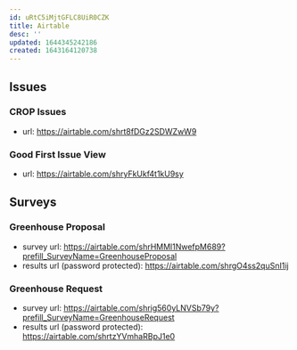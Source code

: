 ```yaml
---
id: uRtC5iMjtGFLC8UiR0CZK
title: Airtable
desc: ''
updated: 1644345242186
created: 1643164120738
---
```


## Issues

### CROP Issues
- url: https://airtable.com/shrt8fDGz2SDWZwW9

### Good First Issue View
- url: https://airtable.com/shryFkUkf4t1kU9sy

## Surveys

### Greenhouse Proposal
- survey url: https://airtable.com/shrHMMl1NwefpM689?prefill_SurveyName=GreenhouseProposal
- results url (password protected): https://airtable.com/shrgO4ss2quSnI1ij

### Greenhouse Request
- survey url: https://airtable.com/shrig560yLNVSb79y?prefill_SurveyName=GreenhouseRequest
- results url (password protected): https://airtable.com/shrtzYVmhaRBpJ1e0
